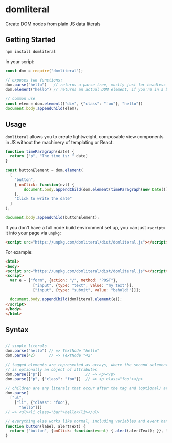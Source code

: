 # domliteral

Create DOM nodes from plain JS data literals

## Getting Started

```bash
npm install domliteral
```

In your script:

```javascript
const dom = require("domliteral");

// exposes two functions:
dom.parse("hello")   // returns a parse tree, mostly just for headless testing
dom.element("hello") // returns an actual DOM element, if you're in a browser context

// common use
const elem = dom.element(["div", {"class": "foo"}, "hello"])
document.body.appendChild(elem);
```

## Usage

`domliteral` allows you to create lightweight, composable view
components in JS without the machinery of templating or React.

```javascript
function timeParagraph(date) {
  return ["p", "The time is: " date]
}

const buttonElement = dom.element(
  [
    "button",
    { onClick: function(evt) {
        document.body.appendChild(dom.element(timeParagraph(new Date())));
    },
    "Click to write the date"
  ]
);

document.body.appendChild(buttonElement);
```

If you don't have a full node build environment set up, you can just
`<script>` it into your page via `unpkg`:

```html
<script src="https://unpkg.com/domliteral/dist/domliteral.js"></script>
```

For example:

```html
<html>
<body>
<script src="https://unpkg.com/domliteral/dist/domliteral.js"></script>
<script>
  var e = ["form", {action: "/", method: "POST"},
            ["input", {type: "text", value: "my text"}],
            ["input", {type: "submit", value: "behold!"}]];

  document.body.appendChild(domliteral.element(e));
</script>
</body>
</html>
```

## Syntax

```javascript

// simple literals
dom.parse("hello") // => TextNode "hello"
dom.parse(42)      // => TextNode "42"

// tagged elements are represented as arrays, where the second selement
// is optionally an object of attributes
dom.parse(["p"])                   // => <p></p>
dom.parse(["p", {"class": "foo"}]  // => <p class="foo"></p>

// children are any literals that occur after the tag and (optional) attrs.
dom.parse(
  ["ul",
    ["li", {"class": "foo"},
      "hello"]])
// => <ul><li class="bar">hello</li></ul>

// everything else works like normal, including variables and event handlers
function button(label, alertText) {
  return ["button", {onClick: function(event) { alert(alertText); }}, label];
}
```

